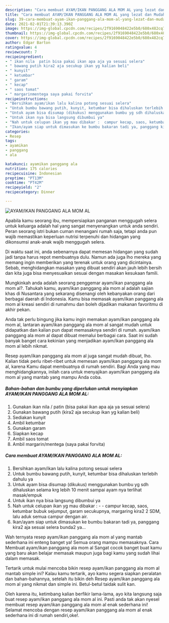 ```yaml
---
description: "Cara membuat AYAM/IKAN PANGGANG ALA MOM AL yang lezat dan Mudah Dibuat"
title: "Cara membuat AYAM/IKAN PANGGANG ALA MOM AL yang lezat dan Mudah Dibuat"
slug: 39-cara-membuat-ayam-ikan-panggang-ala-mom-al-yang-lezat-dan-mudah-dibuat
date: 2021-02-01T21:39:13.390Z
image: https://img-global.cpcdn.com/recipes/2f9169048422e5b0/680x482cq70/ayamikan-panggang-ala-mom-al-foto-resep-utama.jpg
thumbnail: https://img-global.cpcdn.com/recipes/2f9169048422e5b0/680x482cq70/ayamikan-panggang-ala-mom-al-foto-resep-utama.jpg
cover: https://img-global.cpcdn.com/recipes/2f9169048422e5b0/680x482cq70/ayamikan-panggang-ala-mom-al-foto-resep-utama.jpg
author: Edgar Barton
ratingvalue: 4
reviewcount: 7
recipeingredient:
- " ikan nila  patin bisa pakai ikan apa aja ya sesuai selera"
- " bawang putih kira2 aja secukup ikan yg kalian beli"
- " kunyit"
- " ketumbar"
- " garam"
- " kecap"
- " saos tomat"
- " margarinmentega saya pakai forvita"
recipeinstructions:
- "Bersihkan ayam/ikan lalu kalina potong sesuai selera"
- "Untuk bumbu bawang putih, kunyit, ketumbar bisa dihaluskan terlebih dahulu ya"
- "Untuk ayam bisa disumap (dikukus) menggunakan bumbu yg sdh dihaluskan selama krg lebih 10 menit sampai ayam nya terlihat masak/empuk"
- "Untuk ikan nya bisa langsung dibumbui ya"
- "Nah untuk celupan ikan yg mau dibakar :  campur kecap, saos, ketumbar bubuk sejumput, garam secukupnya, margaring kira2 2 SDM, lalu aduk semua campur dengan air."
- "Ikan/ayam siap untuk dimasukan ke bumbu bakaran tadi ya, panggang kira2 aja sesuai selera bunda2 ya..."
categories:
- Resep
tags:
- ayamikan
- panggang
- ala

katakunci: ayamikan panggang ala 
nutrition: 175 calories
recipecuisine: Indonesian
preptime: "PT13M"
cooktime: "PT42M"
recipeyield: "2"
recipecategory: Dinner

---
```



![AYAM/IKAN PANGGANG ALA MOM AL](https://img-global.cpcdn.com/recipes/2f9169048422e5b0/680x482cq70/ayamikan-panggang-ala-mom-al-foto-resep-utama.jpg)

Apabila kamu seorang ibu, mempersiapkan panganan menggugah selera untuk keluarga adalah hal yang sangat menyenangkan untuk anda sendiri. Peran seorang istri bukan cuman menangani rumah saja, tetapi anda pun wajib memastikan keperluan nutrisi terpenuhi dan hidangan yang dikonsumsi anak-anak wajib menggugah selera.

Di waktu  saat ini, anda sebenarnya dapat memesan hidangan yang sudah jadi tanpa harus repot membuatnya dulu. Namun ada juga lho mereka yang memang ingin memberikan yang terenak untuk orang yang dicintainya. Sebab, menghidangkan masakan yang dibuat sendiri akan jauh lebih bersih dan kita juga bisa menyesuaikan sesuai dengan masakan kesukaan famili. 



Mungkinkah anda adalah seorang penggemar ayam/ikan panggang ala mom al?. Tahukah kamu, ayam/ikan panggang ala mom al adalah sajian khas di Nusantara yang sekarang disenangi oleh kebanyakan orang dari berbagai daerah di Indonesia. Kamu bisa memasak ayam/ikan panggang ala mom al kreasi sendiri di rumahmu dan boleh dijadikan makanan favoritmu di akhir pekan.

Anda tak perlu bingung jika kamu ingin memakan ayam/ikan panggang ala mom al, lantaran ayam/ikan panggang ala mom al sangat mudah untuk didapatkan dan kalian pun dapat memasaknya sendiri di rumah. ayam/ikan panggang ala mom al dapat dibuat memalui berbagai cara. Saat ini sudah banyak banget cara kekinian yang menjadikan ayam/ikan panggang ala mom al lebih nikmat.

Resep ayam/ikan panggang ala mom al juga sangat mudah dibuat, lho. Kalian tidak perlu ribet-ribet untuk memesan ayam/ikan panggang ala mom al, karena Kamu dapat membuatnya di rumah sendiri. Bagi Anda yang mau menghidangkannya, inilah cara untuk menyajikan ayam/ikan panggang ala mom al yang mantab yang mampu Anda coba.

<!--inarticleads1-->

##### Bahan-bahan dan bumbu yang diperlukan untuk menyiapkan AYAM/IKAN PANGGANG ALA MOM AL:

1. Gunakan  ikan nila / patin (bisa pakai ikan apa aja ya sesuai selera)
1. Gunakan  bawang putih (kira2 aja secukup ikan yg kalian beli)
1. Sediakan  kunyit
1. Ambil  ketumbar
1. Gunakan  garam
1. Siapkan  kecap
1. Ambil  saos tomat
1. Ambil  margarin/mentega (saya pakai forvita)




<!--inarticleads2-->

##### Cara membuat AYAM/IKAN PANGGANG ALA MOM AL:

1. Bersihkan ayam/ikan lalu kalina potong sesuai selera
1. Untuk bumbu bawang putih, kunyit, ketumbar bisa dihaluskan terlebih dahulu ya
1. Untuk ayam bisa disumap (dikukus) menggunakan bumbu yg sdh dihaluskan selama krg lebih 10 menit sampai ayam nya terlihat masak/empuk
1. Untuk ikan nya bisa langsung dibumbui ya
1. Nah untuk celupan ikan yg mau dibakar : -  - campur kecap, saos, ketumbar bubuk sejumput, garam secukupnya, margaring kira2 2 SDM, lalu aduk semua campur dengan air.
1. Ikan/ayam siap untuk dimasukan ke bumbu bakaran tadi ya, panggang kira2 aja sesuai selera bunda2 ya...




Wah ternyata resep ayam/ikan panggang ala mom al yang mantab sederhana ini enteng banget ya! Semua orang mampu memasaknya. Cara Membuat ayam/ikan panggang ala mom al Sangat cocok banget buat kamu yang baru akan belajar memasak maupun juga bagi kamu yang sudah lihai dalam memasak.

Tertarik untuk mulai mencoba bikin resep ayam/ikan panggang ala mom al mantab simple ini? Kalau kamu tertarik, ayo kamu segera siapkan peralatan dan bahan-bahannya, setelah itu bikin deh Resep ayam/ikan panggang ala mom al yang nikmat dan simple ini. Betul-betul taidak sulit kan. 

Oleh karena itu, ketimbang kalian berfikir lama-lama, ayo kita langsung saja buat resep ayam/ikan panggang ala mom al ini. Pasti anda tak akan nyesel membuat resep ayam/ikan panggang ala mom al enak sederhana ini! Selamat mencoba dengan resep ayam/ikan panggang ala mom al enak sederhana ini di rumah sendiri,oke!.

